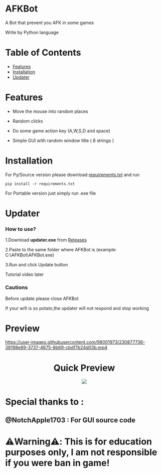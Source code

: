 # AFKBot

A Bot that prevent you AFK in some games

Write by Python language
<!-- TABLE OF CONTENTS -->
# Table of Contents

- [Features](#features)
- [Installation](#installation)
- [Updater](#updater)

# Features
- Move the mouse into random places

- Random clicks

- Do some game action key (A,W,S,D and space)

- Simple GUI with random window title ( 8 strings )

# Installation
For Py/Source version please download [requirements.txt](https://github.com/gorouflex/afkbot/files/11384655/requirements.txt) and run 
```
pip install -r requirements.txt 
```

For Portable version just simply run .exe file

# Updater 
### How to use?
1.Download **updater.exe** from [Releases](https://github.com/gorouflex/afkbot/releases)

2.Paste to the same folder where AFKBot is (example: C:\AFKBot\AFKBot.exe)

3.Run and click Update button

Tutorial video later

### Cautions
Before update please close AFKBot

If your wifi is so potato,the updater will not respond and stop working

# Preview

https://user-images.githubusercontent.com/98001973/230877736-38198e89-3737-4675-8b69-cbdf7b24d03b.mp4
        
<p align="center">
<h1 align="center">Quick Preview</h1>
</p>

<p align="center">          
  <img src="https://user-images.githubusercontent.com/98001973/230878016-8bf3cc30-fc20-4332-b42f-d252ab799545.png">
</p>
           
<p align="center">
<h1 align="center"> </h1>
</p>

# Special thanks to :

## @NotchApple1703 : For GUI source code

# ⚠️Warning⚠️: This is for education purposes only, I am not responsible if you were ban in game!

